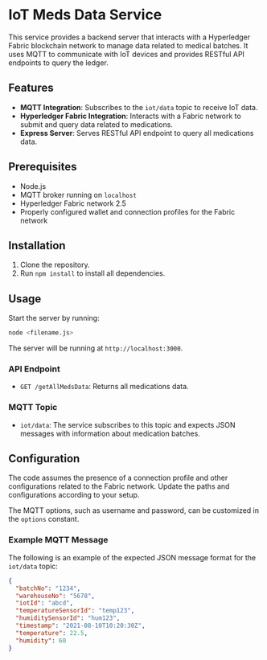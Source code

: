 

# IoT Meds Data Service

This service provides a backend server that interacts with a Hyperledger Fabric blockchain network to manage data related to medical batches. It uses MQTT to communicate with IoT devices and provides RESTful API endpoints to query the ledger.

## Features

- **MQTT Integration**: Subscribes to the `iot/data` topic to receive IoT data.
- **Hyperledger Fabric Integration**: Interacts with a Fabric network to submit and query data related to medications.
- **Express Server**: Serves RESTful API endpoint to query all medications data.

## Prerequisites

- Node.js
- MQTT broker running on `localhost`
- Hyperledger Fabric network 2.5
- Properly configured wallet and connection profiles for the Fabric network

## Installation

1. Clone the repository.
2. Run `npm install` to install all dependencies.

## Usage

Start the server by running:

```bash
node <filename.js>
```

The server will be running at `http://localhost:3000`.

### API Endpoint

- `GET /getAllMedsData`: Returns all medications data.

### MQTT Topic

- `iot/data`: The service subscribes to this topic and expects JSON messages with information about medication batches.

## Configuration

The code assumes the presence of a connection profile and other configurations related to the Fabric network. Update the paths and configurations according to your setup.

The MQTT options, such as username and password, can be customized in the `options` constant.

### Example MQTT Message

The following is an example of the expected JSON message format for the `iot/data` topic:

```json
{
  "batchNo": "1234",
  "warehouseNo": "5678",
  "iotId": "abcd",
  "temperatureSensorId": "temp123",
  "humiditySensorId": "hum123",
  "timestamp": "2021-08-10T10:20:30Z",
  "temperature": 22.5,
  "humidity": 60
}
```


